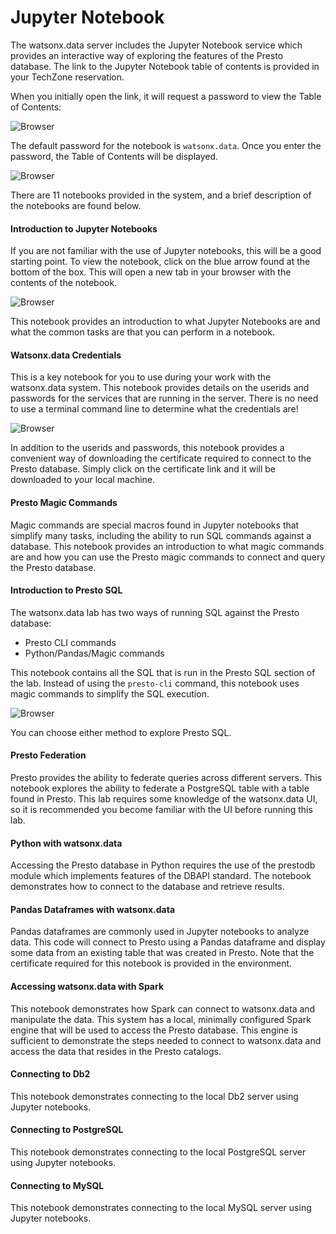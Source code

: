 # Jupyter Notebook
The watsonx.data server includes the Jupyter Notebook service which provides an interactive way of exploring the features of the Presto database. The link to the Jupyter Notebook table of contents is provided in your TechZone reservation.

When you initially open the link, it will request a password to view the Table of Contents:

![Browser](wxd-images/jupyter-password.png)

The default password for the notebook is `watsonx.data`. Once you enter the password, the Table of Contents will be displayed.

![Browser](wxd-images/jupyter-toc.png)

There are 11 notebooks provided in the system, and a brief description of the notebooks are found below.

#### Introduction to Jupyter Notebooks

If you are not familiar with the use of Jupyter notebooks, this will be a good starting point. To view the notebook, click on the blue arrow found at the bottom of the box. This will open a new tab in your browser with the contents of the notebook. 

![Browser](wxd-images/jupyter-intro.png)

This notebook provides an introduction to what Jupyter Notebooks are and what the common tasks are that you can perform in a notebook.

#### Watsonx.data Credentials

This is a key notebook for you to use during your work with the watsonx.data system. This notebook provides details on the userids and passwords for the services that are running in the server. There is no need to use a terminal command line to determine what the credentials are! 

![Browser](wxd-images/jupyter-credentials.png)

In addition to the userids and passwords, this notebook provides a convenient way of downloading the certificate required to connect to the Presto database. Simply click on the certificate link and it will be downloaded to your local machine.

#### Presto Magic Commands

Magic commands are special macros found in Jupyter notebooks that simplify many tasks, including the ability to run SQL commands against a database. This notebook provides an introduction to what magic commands are and how you can use the Presto magic commands to connect and query the Presto database.

#### Introduction to Presto SQL

The watsonx.data lab has two ways of running SQL against the Presto database:

* Presto CLI commands
* Python/Pandas/Magic commands

This notebook contains all the SQL that is run in the Presto SQL section of the lab. Instead of using the `presto-cli` command, this notebook uses magic commands to simplify the SQL execution.

![Browser](wxd-images/jupyter-prestosql.png)

You can choose either method to explore Presto SQL.

#### Presto Federation

Presto provides the ability to federate queries across different servers. This notebook explores the ability to federate a PostgreSQL table with a table found in Presto. This lab requires some knowledge of the watsonx.data UI, so it is recommended you become familiar with the UI before running this lab.

#### Python with watsonx.data

Accessing the Presto database in Python requires the use of the prestodb module which implements features of the DBAPI standard. The notebook demonstrates how to connect to the database and retrieve results.

#### Pandas Dataframes with watsonx.data

Pandas dataframes are commonly used in Jupyter notebooks to analyze data. This code will connect to Presto using a Pandas dataframe and display some data from an existing table that was created in Presto. Note that the certificate required for this notebook is provided in the environment. 

#### Accessing watsonx.data with Spark

This notebook demonstrates how Spark can connect to watsonx.data and manipulate the data. This system has a local, minimally configured Spark engine that will be used to access the Presto database. This engine is sufficient to demonstrate the steps needed to connect to watsonx.data and access the data that resides in the Presto catalogs.

#### Connecting to Db2

This notebook demonstrates connecting to the local Db2 server using Jupyter notebooks. 

#### Connecting to PostgreSQL

This notebook demonstrates connecting to the local PostgreSQL server using Jupyter notebooks. 

#### Connecting to MySQL

This notebook demonstrates connecting to the local MySQL server using Jupyter notebooks. 